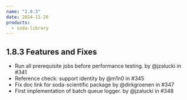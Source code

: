 ```yaml
---
name: "1.8.3"
date: 2024-11-26
products:
  - soda-library
---
```


## 1.8.3 Features and Fixes

* Run all prerequisite jobs before performance testing. by @jzalucki in #341
* Reference check: support identity by @m1n0 in #345
* Fix doc link for soda-scientific package by @dirkgroenen in #347
* First implementation of batch queue logger. by @jzalucki in #348